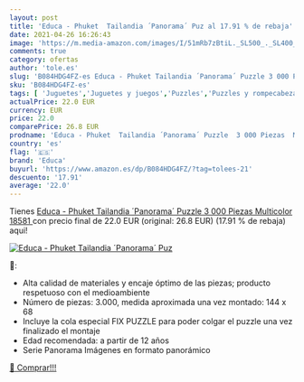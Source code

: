 ```yaml
---
layout: post
title: 'Educa - Phuket  Tailandia ´Panorama´ Puz al 17.91 % de rebaja'
date: 2021-04-26 16:26:43
image: 'https://m.media-amazon.com/images/I/51mRb7zBtiL._SL500_._SL400_.jpg'
comments: true
category: ofertas
author: 'tole.es'
slug: 'B084HDG4FZ-es Educa - Phuket Tailandia ´Panorama´ Puzzle 3 000 Piezas...'
sku: 'B084HDG4FZ-es'
tags: [ 'Juguetes','Juguetes y juegos','Puzzles','Puzzles y rompecabezas','educa','puzzle', ]
actualPrice: 22.0 EUR
currency: EUR
price: 22.0
comparePrice: 26.8 EUR
prodname: 'Educa - Phuket  Tailandia ´Panorama´ Puzzle  3 000 Piezas  Multicolor  18581 '
country: 'es'
flag: '🇪🇸'
brand: 'Educa'
buyurl: 'https://www.amazon.es/dp/B084HDG4FZ/?tag=tolees-21'
descuento: '17.91'
average: '22.0'
---
```


Tienes [Educa - Phuket  Tailandia ´Panorama´ Puzzle  3 000 Piezas  Multicolor  18581 ](https://www.amazon.es/dp/B084HDG4FZ/?tag=tolees-21) con precio final de  22.0 EUR (original: 26.8 EUR) (17.91 %  de rebaja) aqui!

[![Educa - Phuket  Tailandia ´Panorama´ Puz](https://m.media-amazon.com/images/I/51mRb7zBtiL._SL500_._SL400_.jpg)](https://www.amazon.es/dp/B084HDG4FZ/?tag=tolees-21)

🔎:

- Alta calidad de materiales y encaje óptimo de las piezas; producto respetuoso con el medioambiente
- Número de piezas: 3.000, medida aproximada una vez montado: 144 x 68
- Incluye la cola especial FIX PUZZLE para poder colgar el puzzle una vez finalizado el montaje
- Edad recomendada: a partir de 12 años
- Serie Panorama Imágenes en formato panorámico

[🛒 Comprar!!!](https://www.amazon.es/dp/B084HDG4FZ/?tag=tolees-21)
